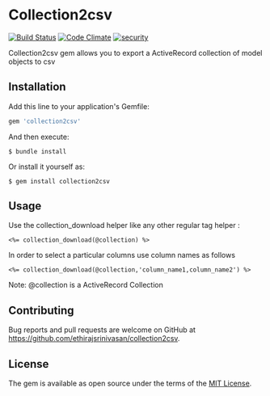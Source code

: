 # Collection2csv

[![Build Status](https://travis-ci.org/ethirajsrinivasan/collection2csv.svg?branch=master)](https://travis-ci.org/ethirajsrinivasan/collection2csv)
[![Code Climate](https://codeclimate.com/github/ethirajsrinivasan/collection2csv/badges/gpa.svg)](https://codeclimate.com/github/ethirajsrinivasan/collection2csv)
[![security](https://hakiri.io/github/ethirajsrinivasan/collection2csv/master.svg)](https://hakiri.io/github/ethirajsrinivasan/collection2csv/master)

Collection2csv gem allows you to export a ActiveRecord collection of model objects to csv

## Installation

Add this line to your application's Gemfile:

```ruby
gem 'collection2csv'
```

And then execute:

    $ bundle install

Or install it yourself as:

    $ gem install collection2csv

## Usage

Use the collection_download helper like any other regular tag helper :

	<%= collection_download(@collection) %>

In order to select a particular columns use column names as follows

	<%= collection_download(@collection,'column_name1,column_name2') %>

Note: @collection is a ActiveRecord Collection


## Contributing

Bug reports and pull requests are welcome on GitHub at https://github.com/ethirajsrinivasan/collection2csv.


## License

The gem is available as open source under the terms of the [MIT License](http://opensource.org/licenses/MIT).

